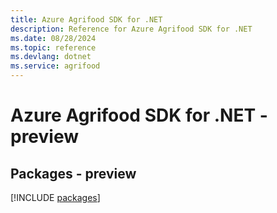 ```yaml
---
title: Azure Agrifood SDK for .NET
description: Reference for Azure Agrifood SDK for .NET
ms.date: 08/28/2024
ms.topic: reference
ms.devlang: dotnet
ms.service: agrifood
---
```

# Azure Agrifood SDK for .NET - preview
## Packages - preview
[!INCLUDE [packages](agrifood-index.md)]